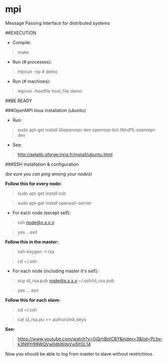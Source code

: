 # mpi
Message Passing Interface for distributed systems

##EXECUTION
* Compile:
 > make

* Run (# processes):
 > mpirun -np # demo

* Run (# machines):
 > mpirun -hostfile host_file demo

##BE READY

###OpenMPI linux installation (ubuntu)
* Run:
 > sudo apt-get install libopenmpi-dev openmpi-bin libhdf5-openmpi-dev

* See:
 > http://selalib.gforge.inria.fr/install/ubuntu.html

###SSH installation & configuration

*(be sure you can ping among your nodes)*

**Follow this for every node:**

 > sudo apt-get install ssh

 > sudo apt-get install openssh-server

* For each node (except self):

 > ssh node@x.x.x.x

 > yes .. exit

**Follow this in the master:**

 > ssh-keygen -t rsa

 > cd ~/.ssh

* For each node (including master it's self):

 > scp id_rsa.pub node@x.x.x.x:~/.ssh/id_rsa.pub

 > yes ... exit

**Follow this for each slave:**

 > cd ~/.ssh

 > cat id_rsa.pu >> authorized_keys

**See:**
 > https://www.youtube.com/watch?v=0jQrhBplCBY&index=3&list=PLbx-k3N9Yr99WQVwlIdbWdsVxi5ItGL14

Now you should be able to log from master to slave without restrictions.
